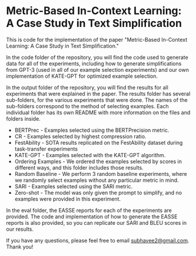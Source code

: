 # Metric-Based In-Context Learning: A Case Study in Text Simplification

This is code for the implementation of the paper "Metric-Based In-Context Learning: A Case Study in Text Simplification."

In the code folder of the repository, you will find the code used to generate data for all of the experiments, including how to generate simplifications from GPT-3 (used in all of our example selection experiments) and our own implementation of KATE-GPT for optimized example selection.

In the output folder of the repository, you will find the results for all experiments that were explained in the paper. The results folder has several sub-folders, for the various experiments that were done. The names of the sub-folders correspond to the method of selecting examples. Each individual folder has its own README with more information on the files and folders inside. 
* BERTPrec - Examples selected using the BERTPrecision metric.
* CR - Examples selected by highest compression ratio.
* FestAbility - SOTA results replicated on the FestAbility dataset during task-transfer experiments
* KATE-GPT - Examples selected with the KATE-GPT algorithm.
* Ordering Examples - We ordered the examples selected by scores in different ways, and this folder includes those results.
* Random Baseline - We perform 3 random baseline experiments, where we randomly select examples without any particular metric in mind.
* SARI - Examples selected using the SARI metric.
* Zero-shot - The model was only given the prompt to simplify, and no examples were provided in this experiment.

In the eval folder, the EASSE reports for each of the experiments are provided. The code and implementation of how to generate the EASSE reports is also provided, so you can replicate our SARI and BLEU scores in our results.

If you have any questions, please feel free to email subhavee2@gmail.com. Thank you!
